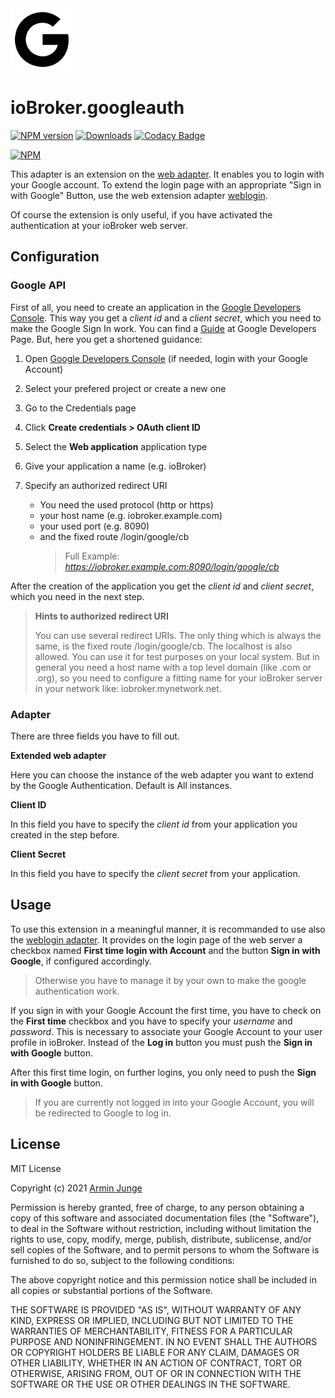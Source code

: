 <img src="admin/logo-google.svg" alt="Logo" width="100" height="100">

# ioBroker.googleauth

[![NPM version](http://img.shields.io/npm/v/iobroker.googleauth.svg)](https://www.npmjs.com/package/iobroker.googleauth)
[![Downloads](https://img.shields.io/npm/dm/iobroker.googleauth.svg)](https://www.npmjs.com/package/iobroker.googleauth)
[![Codacy Badge](https://api.codacy.com/project/badge/Grade/9c7ca543cf1b48a8837cc14adb50a264)](https://www.codacy.com/manual/armin.junge.81/ioBroker.googleauth?utm_source=github.com&amp;utm_medium=referral&amp;utm_content=Vertumnus/ioBroker.googleauth&amp;utm_campaign=Badge_Grade)

[![NPM](https://nodei.co/npm/iobroker.googleauth.png?downloads=true)](https://nodei.co/npm/iobroker.googleauth/)

This adapter is an extension on the [web adapter](https://github.com/ioBroker/ioBroker.web). It enables you to login with your Google account. 
To extend the login page with an appropriate "Sign in with Google" Button, use the web extension adapter [weblogin](https://github.com/Vertumnus/ioBroker.weblogin).

Of course the extension is only useful, if you have activated the authentication at your ioBroker web server.

## Configuration

### Google API

First of all, you need to create an application in the [Google Developers Console](https://console.developers.google.com/).
This way you get a *client id* and a *client secret*, which you need to make the Google Sign In work.
You can find a [Guide](https://developers.google.com/identity/protocols/oauth2/web-server) at Google Developers Page.
But, here you get a shortened guidance:

1. Open [Google Developers Console](https://console.developers.google.com/) (if needed, login with your Google Account)
2. Select your prefered project or create a new one
3. Go to the Credentials page
4. Click **Create credentials > OAuth client ID**
5. Select the **Web application** application type
6. Give your application a name (e.g. ioBroker)
7. Specify an authorized redirect URI

   * You need the used protocol (http or https)
   * your host name (e.g. iobroker.example.com)
   * your used port (e.g. 8090)
   * and the fixed route /login/google/cb
     > Full Example: _https://iobroker.example.com:8090/login/google/cb_

After the creation of the application you get the *client id* and *client secret*, which you need in the next step.

> __Hints to authorized redirect URI__
>
> You can use several redirect URIs. The only thing which is always the same, is the fixed route /login/google/cb.
> The localhost is also allowed. You can use it for test purposes on your local system.
> But in general you need a host name with a top level domain (like .com or .org), so you need to configure a fitting name for your ioBroker server in your network like: iobroker.mynetwork.net.

### Adapter

There are three fields you have to fill out.

__Extended web adapter__

Here you can choose the instance of the web adapter you want to extend by the Google Authentication.
Default is All instances.

__Client ID__

In this field you have to specify the *client id* from your application you created in the step before.

__Client Secret__

In this field you have to specify the *client secret* from your application.

## Usage

To use this extension in a meaningful manner, it is recommanded to use also the [weblogin adapter](https://github.com/Vertumnus/ioBroker.weblogin).
It provides on the login page of the web server a checkbox named **First time login with Account** and
the button **Sign in with Google**, if configured accordingly.

> Otherwise you have to manage it by your own to make the google authentication work.

If you sign in with your Google Account the first time, you have to check on the **First time** checkbox and
you have to specify your *username* and *password*. This is necessary to associate your Google Account to your
user profile in ioBroker. Instead of the **Log in** button you must push the **Sign in with Google** button.

After this first time login, on further logins, you only need to push the **Sign in with Google** button.

> If you are currently not logged in into your Google Account, you will be redirected to Google to log in.

## License
MIT License

Copyright (c) 2021 [Armin Junge](mailto:armin.junge.81@gmail.com)

Permission is hereby granted, free of charge, to any person obtaining a copy
of this software and associated documentation files (the "Software"), to deal
in the Software without restriction, including without limitation the rights
to use, copy, modify, merge, publish, distribute, sublicense, and/or sell
copies of the Software, and to permit persons to whom the Software is
furnished to do so, subject to the following conditions:

The above copyright notice and this permission notice shall be included in all
copies or substantial portions of the Software.

THE SOFTWARE IS PROVIDED "AS IS", WITHOUT WARRANTY OF ANY KIND, EXPRESS OR
IMPLIED, INCLUDING BUT NOT LIMITED TO THE WARRANTIES OF MERCHANTABILITY,
FITNESS FOR A PARTICULAR PURPOSE AND NONINFRINGEMENT. IN NO EVENT SHALL THE
AUTHORS OR COPYRIGHT HOLDERS BE LIABLE FOR ANY CLAIM, DAMAGES OR OTHER
LIABILITY, WHETHER IN AN ACTION OF CONTRACT, TORT OR OTHERWISE, ARISING FROM,
OUT OF OR IN CONNECTION WITH THE SOFTWARE OR THE USE OR OTHER DEALINGS IN THE
SOFTWARE.